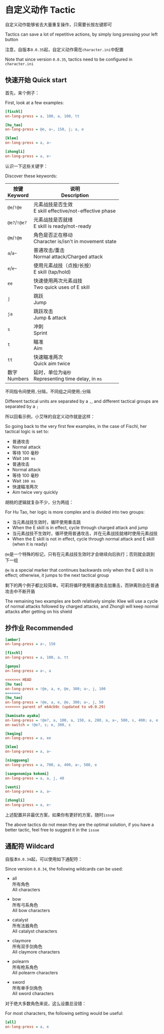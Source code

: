 # 自定义动作 Tactic

自定义动作能够省去大量重复操作，只需要长按左键即可

Tactics can save a lot of repetitive actions, by simply long pressing your left button

注意，自版本`0.0.35`起，自定义动作需在`character.ini`中配置

Note that since version `0.0.35`, tactics need to be configured in `character.ini`

## 快速开始 Quick start

首先，来个例子：

First, look at a few examples:

```ini
[fischl]
on-long-press = a, 100, a, 100, tt

[hu_tao]
on-long-press = @e, a~, 150, j; a, e

[klee]
on-long-press = a, a~

[zhongli]
on-long-press = a, e~
```

认识一下这些关键字：

Discover these keywords:

| 按键<br>Keyword | 说明<br>Description                                       |
| --------------- | --------------------------------------------------------- |
| `@e`/`!@e`      | 元素战技是否生效<br>E skill effective/not-effective phase |
| `@e?`/`!@e?`    | 元素战技是否就绪<br>E skill is ready/not-ready            |
| `@m`/`!@m`      | 角色是否正在移动<br>Character is/isn't in movement state  |
| `a`/`a~`        | 普通攻击/重击<br>Normal attack/Charged attack             |
| `e`/`e~`        | 使用元素战技（点按/长按）<br>E skill (tap/hold)           |
| `ee`            | 快速使用两次元素战技<br>Two quick uses of E skill         |
| `j`             | 跳跃<br>Jump                                              |
| `ja`            | 跳跃攻击<br>Jump & attack                                 |
| `s`             | 冲刺<br>Sprint                                            |
| `t`             | 瞄准<br>Aim                                               |
| `tt`            | 快速瞄准两次<br>Quick aim twice                           |
| 数字<br>Numbers | 延时，单位为`毫秒`<br>Representing time delay, in `ms`    |

不同指令间使用`,`分隔，不同组之间使用`;`分隔

Different tactical units are separated by a `,`, and different tactical groups are separated by a `;`

所以回看示例，小艾咪的自定义动作就是这样：

So going back to the very first few examples, in the case of Fischl, her tactical logic is set to:

- 普通攻击
- Normal attack
- 等待 100 毫秒
- Wait `100 ms`
- 普通攻击
- Normal attack
- 等待 100 毫秒
- Wait `100 ms`
- 快速瞄准两次
- Aim twice very quickly

胡桃的逻辑就复杂不少，分为两组：

For Hu Tao, her logic is more complex and is divided into two groups:

- 当元素战技生效时，循环使用重击跳
- When the E skill is in effect, cycle through charged attack and jump
- 当元素战技不生效时，循环使用普通攻击，并在元素战技就绪时使用元素战技
- When the E skill is not in effect, cycle through normal attack and E skill (when it is ready)

`@e`是一个特殊的标记，只有在元素战技生效时才会继续向后执行；否则就会跳到下一组

`@e` is a special marker that continues backwards only when the E skill is in effect; otherwise, it jumps to the next tactical group

剩下的两个例子都比较简单。可莉将循环使用普通攻击加重击，而钟离则会在普通攻击中不断开盾

The remaining two examples are both relatively simple: Klee will use a cycle of normal attacks followed by charged attacks, and Zhongli will keep normal attacks after getting on his shield

## 抄作业 Recommended

```ini
[amber]
on-long-press = a~, 150

[fischl]
on-long-press = a, 100, a, tt

[ganyu]
on-long-press = a~, a

<<<<<<< HEAD
[hu tao]
on-long-press = !@e, a, e, @e, 300; a~, j, 100
=======
[hu_tao]
on-long-press = !@e, a, e, @e, 300; a~, j, 50
>>>>>>> parent of e64cb9c (updated to v0.0.29)

[kamisato ayaka]
on-long-press = !@e?, a, 100, a, 150, a, 280, a, a~, 500, s, 400; a, e
on-switch = !@e?, s; e, 300, s

[keqing]
on-long-press = a, ee

[klee]
on-long-press = a, a~

[ningguang]
on-long-press = a, 700, a, 400, a~, 500, e

[sangonomiya kokomi]
on-long-press = a, a, j, 40

[venti]
on-long-press = a, a~

[zhongli]
on-long-press = a, e~
```

上述配置并非最优方案，如果你有更好的方案，随时`issue`

The above tactics do not mean they are the optimal solution, if you have a better tactic, feel free to suggest it in the `issue`

## 通配符 Wildcard

自版本`0.0.34`起，可以使用如下通配符：

Since version `0.0.34`, the following wildcards can be used:

- all
  <br>所有角色
  <br>All characters

- bow
  <br>所有弓系角色
  <br>All bow characters

- catalyst
  <br>所有法器角色
  <br>All catalyst characters

- claymore
  <br>所有双手剑角色
  <br>All claymore characters

- polearm
  <br>所有枪系角色
  <br>All polearm characters

- sword
  <br>所有单手剑角色
  <br>All sword characters

对于绝大多数角色来说，这么设置总没错：

For most characters, the following setting would be useful:

```ini
[all]
on-long-press = a, e
```
